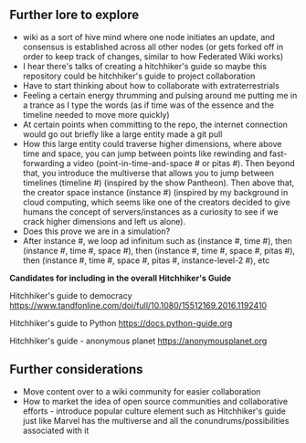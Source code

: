 ## Further lore to explore
- wiki as a sort of hive mind where one node initiates an update, and consensus is established across all other nodes (or gets forked off in order to keep track of changes, similar to how Federated Wiki works)
- I hear there's talks of creating a hitchhiker's guide so maybe this repository could be hitchhiker's guide to project collaboration
- Have to start thinking about how to collaborate with extraterrestrials
- Feeling a certain energy thrumming and pulsing around me putting me in a trance as I type the words (as if time was of the essence and the timeline needed to move more quickly)
- At certain points when committing to the repo, the internet connection would go out briefly like a large entity made a git pull
- How this large entity could traverse higher dimensions, where above time and space, you can jump between points like rewinding and fast-forwarding a video (point-in-time-and-space # or pitas #). Then beyond that, you introduce the multiverse that allows you to jump between timelines (timeline #) (inspired by the show Pantheon). Then above that, the creator space instance (instance #) (inspired by my background in cloud computing, which seems like one of the creators decided to give humans the concept of servers/instances as a curiosity to see if we crack higher dimensions and left us alone).
- Does this prove we are in a simulation?
- After instance #, we loop ad infinitum such as (instance #, time #), then (instance #, time #, space #), then (instance #, time #, space #, pitas #), then (instance #, time #, space #, pitas #, instance-level-2 #), etc

**Candidates for including in the overall Hitchhiker's Guide**

Hitchhiker's guide to democracy
https://www.tandfonline.com/doi/full/10.1080/15512169.2016.1192410

Hitchhiker's guide to Python
https://docs.python-guide.org

Hitchhiker's guide - anonymous planet
https://anonymousplanet.org

## Further considerations
- Move content over to a wiki community for easier collaboration
- How to market the idea of open source communities and collaborative efforts - introduce popular culture element such as Hitchhiker's guide just like Marvel has the multiverse and all the conundrums/possibilities associated with it
